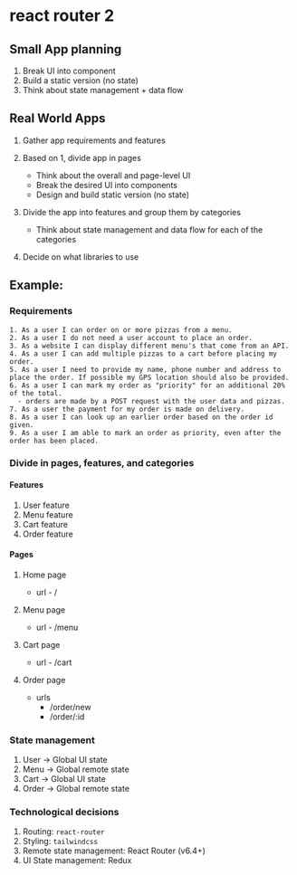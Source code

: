 # react router 2

## Small App planning

1. Break UI into component
2. Build a static version (no state)
3. Think about state management + data flow

## Real World Apps

1. Gather app requirements and features
2. Based on 1, divide app in pages

   - Think about the overall and page-level UI
   - Break the desired UI into components
   - Design and build static version (no state)

3. Divide the app into features and group them by categories
   - Think about state management and data flow for each of the categories
4. Decide on what libraries to use

## Example:

### Requirements

    1. As a user I can order on or more pizzas from a menu.
    2. As a user I do not need a user account to place an order.
    3. As a website I can display different menu's that come from an API.
    4. As a user I can add multiple pizzas to a cart before placing my order.
    5. As a user I need to provide my name, phone number and address to place the order. If possible my GPS location should also be provided.
    6. As a user I can mark my order as "priority" for an additional 20% of the total.
      - orders are made by a POST request with the user data and pizzas.
    7. As a user the payment for my order is made on delivery.
    8. As a user I can look up an earlier order based on the order id given.
    9. As a user I am able to mark an order as priority, even after the order has been placed.

### Divide in pages, features, and categories

#### Features

1. User feature
2. Menu feature
3. Cart feature
4. Order feature

#### Pages

1. Home page

   - url - /

2. Menu page

   - url - /menu

3. Cart page

   - url - /cart

4. Order page
   - urls
     - /order/new
     - /order/:id

### State management

1. User -> Global UI state
2. Menu -> Global remote state
3. Cart -> Global UI state
4. Order -> Global remote state

### Technological decisions

1. Routing: `react-router`
2. Styling: `tailwindcss`
3. Remote state management: React Router (v6.4+)
4. UI State management: Redux
